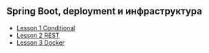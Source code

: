 ## Spring Boot, deployment и инфраструктура
- [Lesson 1 Conditional](https://github.com/AlexandrFl/Conditional)
- [Lesson 2 REST](https://github.com/AlexandrFl/Rest)
- [Lesson 3 Docker](https://github.com/AlexandrFl/Rest/tree/addDocker)
